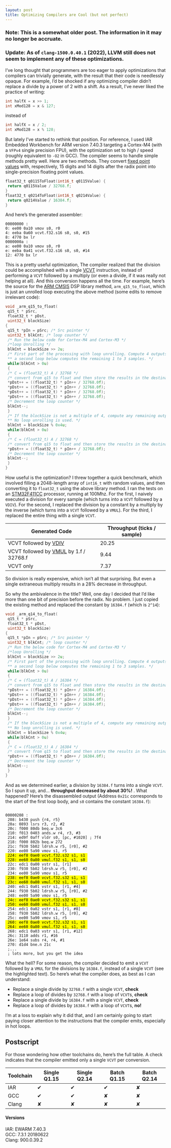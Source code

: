 ```yaml
---
layout: post
title: Optimizing Compilers are Cool (but not perfect)
---
```


### Note: This is a somewhat older post. The information in it may no longer be accruate.

### Update: As of `clang-1500.0.40.1` (2022), LLVM still does not seem to implement any of these optimizations.

I’ve long thought that programmers are too eager to apply optimizations that compilers can trivially generate, with the result that their code is needlessly opaque. For example, I’d be shocked if any optimizing compiler didn’t replace a divide by a power of 2 with a shift. As a result, I’ve never liked the practice of writing:

```c
int halfX = x >> 1;
int xMod128 = x & 127;
```

instead of

```c
int halfX = x / 2;
int xMod128 = x % 128;
```

But lately I’ve started to rethink that position. For reference, I used IAR Embedded Workbench for ARM version 7.40.3 targeting a Cortex-M4 (with a `VFPv4` single precision FPU), with the optimization set to high / speed (roughly equivalent to `-O2` in GCC). The compiler seems to handle simple methods pretty well. Here are two methods. They convert [fixed point values](https://en.wikipedia.org/wiki/Fixed-point_arithmetic) with, respectively, 15 digits and 14 digits after the radix point into single-precision floating point values.

```c
float32_t q0115ToFloat(int16_t q0115Value) {
 return q0115Value / 32768.f;
}
float32_t q0214ToFloat(int16_t q0214Value) {
 return q0214Value / 16384.f;
}
```

And here’s the generated assembler:

```assembly
00000000 :
0: ee00 0a10 vmov s0, r0
4: eeba 0a60 vcvt.f32.s16 s0, s0, #15
8: 4770 bx lr
0000000a :
a: ee00 0a10 vmov s0, r0
e: eeba 0a41 vcvt.f32.s16 s0, s0, #14
12: 4770 bx lr
```

This is a pretty useful optimization, The compiler realized that the division could be accomplished with a single [VCVT](http://infocenter.arm.com/help/index.jsp?topic=/com.arm.doc.dui0553a/CHDJAEDB.html) instruction, instead of performing a `VCVT` followed by a multiply (or even a divide, if it was really not helping at all). And this conversion happens all the time. For example, here’s the source for the [ARM CMSIS](http://www.arm.com/products/processors/cortex-m/cortex-microcontroller-software-interface-standard.php) DSP library method, `arm_q15_to_float`, which is just an unrolled loop executing the above method (some edits to remove irrelevant code):

```c
void _arm_q15_to_float(
 q15_t * pSrc,
 float32_t * pDst,
 uint32_t blockSize)
{
 q15_t *pIn = pSrc; /* Src pointer */
 uint32_t blkCnt; /* loop counter */
 /* Run the below code for Cortex-M4 and Cortex-M3 */
 /*loop Unrolling */
 blkCnt = blockSize >> 2u;
 /* First part of the processing with loop unrolling. Compute 4 outputs at a time.
 ** a second loop below computes the remaining 1 to 3 samples. */
 while(blkCnt > 0u)
 {
 /* C = (float32_t) A / 32768 */
 /* convert from q15 to float and then store the results in the destination buffer */
 *pDst++ = ((float32_t) * pIn++ / 32768.0f);
 *pDst++ = ((float32_t) * pIn++ / 32768.0f);
 *pDst++ = ((float32_t) * pIn++ / 32768.0f);
 *pDst++ = ((float32_t) * pIn++ / 32768.0f);
 /* Decrement the loop counter */
 blkCnt--;
 }
 /* If the blockSize is not a multiple of 4, compute any remaining output samples here.
 ** No loop unrolling is used. */
 blkCnt = blockSize % 0x4u;
 while(blkCnt > 0u)
 {
 /* C = (float32_t) A / 32768 */
 /* convert from q15 to float and then store the results in the destination buffer */
 *pDst++ = ((float32_t) * pIn++ / 32768.0f);
 /* Decrement the loop counter */
 blkCnt--;
 }
}
```

How useful is the optimization? I threw together a quick benchmark, which involved filling a 2048-length array of `int16_t` with random values, and then converting it to `float32_t` using the above library method. I ran the tests on an [STM32F411CC](http://www.st.com/web/catalog/mmc/FM141/SC1169/SS1577/LN1877/PF260526) processor, running at 100Mhz. For the first, I naively executed a division for every sample (which turns into a `VCVT` followed by a `VDIV`). For the second, I replaced the division by a constant by a multiply by the inverse (which turns into a `VCVT` followed by a `VMUL`). For the third, I replaced the entire thing with a single `VCVT`.

| Generated Code                                                                                                               | Throughput (ticks / sample) |
| ---------------------------------------------------------------------------------------------------------------------------- | --------------------------- |
| VCVT followed by [VDIV](http://infocenter.arm.com/help/topic/com.arm.doc.dui0553a/CHDIDCBF.html)                             | 20.25                       |
| VCVT followed by [VMUL](http://infocenter.arm.com/help/index.jsp?topic=/com.arm.doc.dui0553a/CHDHFGFD.html) by 1.f / 32768.f | 9.44                        |
| VCVT only                                                                                                                    | 7.37                        |

So division is really expensive, which isn’t all that surprising. But even a single extraneous multiply results in a 28% decrease in throughput.

So why the ambivalence in the title? Well, one day I decided that I’d like more than one bit of precision before the radix. No problem. I just copied the existing method and replaced the constant by `16384.f` (which is `2^14`):

```c
void _arm_q14_to_float(
 q15_t * pSrc,
 float32_t * pDst,
 uint32_t blockSize)
{
 q15_t *pIn = pSrc; /* Src pointer */
 uint32_t blkCnt; /* loop counter */
 /* Run the below code for Cortex-M4 and Cortex-M3 */
 /*loop Unrolling */
 blkCnt = blockSize >> 2u;
 /* First part of the processing with loop unrolling. Compute 4 outputs at a time.
 ** a second loop below computes the remaining 1 to 3 samples. */
 while(blkCnt > 0u)
 {
 /* C = (float32_t) A / 16384 */
 /* convert from q15 to float and then store the results in the destination buffer */
 *pDst++ = ((float32_t) * pIn++ / 16384.0f);
 *pDst++ = ((float32_t) * pIn++ / 16384.0f);
 *pDst++ = ((float32_t) * pIn++ / 16384.0f);
 *pDst++ = ((float32_t) * pIn++ / 16384.0f);
 /* Decrement the loop counter */
 blkCnt--;
 }
 /* If the blockSize is not a multiple of 4, compute any remaining output samples here.
 ** No loop unrolling is used. */
 blkCnt = blockSize % 0x4u;
 while(blkCnt > 0u)
 {
 /* C = (float32_t) A / 16384 */
 /* convert from q15 to float and then store the results in the destination buffer */
 *pDst++ = ((float32_t) * pIn++ / 16384.0f);
 /* Decrement the loop counter */
 blkCnt--;
 }
}
```

And as we determined earlier, a division by `16384.f` turns into a single `VCVT`. So I spun it up, and… **throughput decreased by about 30%!** . What happened? Here’s the disassembled output (Address `0x21c` corresponds to the start of the first loop body, and `s0` contains the constant `16384.f`):

<pre><code>
00000208 :
 208: b430 push {r4, r5}
 20a: 0893 lsrs r3, r2, #2
 20c: f000 80db beq.w 3c6
 210: f013 0403 ands.w r4, r3, #3
 214: ed9f 0aff vldr s0, [pc, #1020] ; 7f4
 218: f000 802b beq.w 272
 21c: f930 5b02 ldrsh.w r5, [r0], #2
 220: ee00 5a90 vmov s1, r5
<mark> 224: eef8 0ae0 vcvt.f32.s32 s1, s1 </mark>
<mark> 228: ee60 0a80 vmul.f32 s1, s1, s0 </mark>
 22c: edc1 0a00 vstr s1, [r1]
 230: f930 5b02 ldrsh.w r5, [r0], #2
 234: ee00 5a90 vmov s1, r5
<mark> 238: eef8 0ae0 vcvt.f32.s32 s1, s1 </mark>
<mark> 23c: ee60 0a80 vmul.f32 s1, s1, s0 </mark>
 240: edc1 0a01 vstr s1, [r1, #4]
 244: f930 5b02 ldrsh.w r5, [r0], #2
 248: ee00 5a90 vmov s1, r5
<mark> 24c: eef8 0ae0 vcvt.f32.s32 s1, s1 </mark>
<mark> 250: ee60 0a80 vmul.f32 s1, s1, s0 </mark>
 254: edc1 0a02 vstr s1, [r1, #8]
 258: f930 5b02 ldrsh.w r5, [r0], #2
 25c: ee00 5a90 vmov s1, r5
<mark> 260: eef8 0ae0 vcvt.f32.s32 s1, s1 </mark>
<mark> 264: ee60 0a80 vmul.f32 s1, s1, s0 </mark>
 268: edc1 0a03 vstr s1, [r1, #12]
 26c: 3110 adds r1, #16
 26e: 1e64 subs r4, r4, #1
 270: d1d4 bne.n 21c
 ;...
 ; lots more, but you get the idea
</code></pre>

What the hell? For some reason, the compiler decided to emit a `VCVT` followed by a `VMUL` for the divisions by `16384.f`, instead of a single `VCVT` (see the highlighted text). So here’s what the compiler does, as best as I can understand:

- Replace a single divide by `32768.f` with a single `VCVT`, **check**
- Replace a loop of divides by `32768.f` with a loop of `VCVT`s, **check**
- Replace a single divide by `16384.f` with a single `VCVT`, **check**
- Replace a loop of divides by `16384.f` with a loop of `VCVT`s, **no!**

I’m at a loss to explain why it did that, and I am certainly going to start paying closer attention to the instructions that the compiler emits, especially in hot loops.

## Postscript

For those wondering how other toolchains do, here’s the full table. A check indicates that the compiler emitted only a single `VCVT` per conversion.

| Toolchain | Single Q1.15 | Single Q2.14 | Batch Q1.15 | Batch Q2.14 |
| --------- | ------------ | ------------ | ----------- | ----------- |
| IAR       | ✔            | ✔            | ✔           | ✘           |
| GCC       | ✔            | ✔            | ✘           | ✘           |
| Clang     | ✘            | ✘            | ✘           | ✘           |

#### Versions

IAR: EWARM 7.40.3  
GCC: 7.3.1 20180622  
Clang: 900.0.39.2
